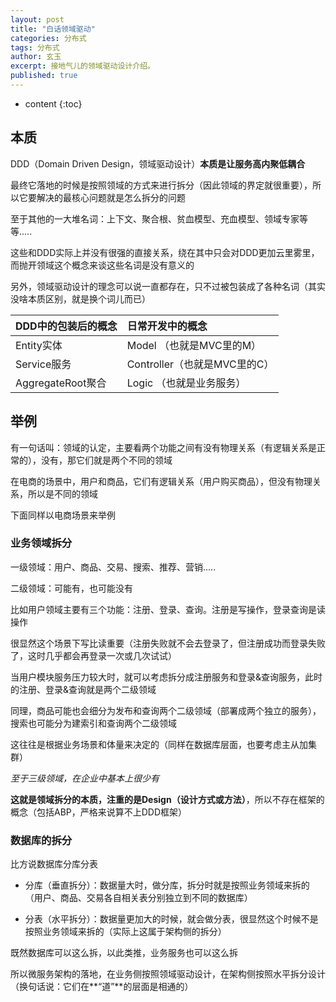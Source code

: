 ```yaml
---
layout: post
title: "白话领域驱动"
categories: 分布式
tags: 分布式
author: 玄玉
excerpt: 接地气儿的领域驱动设计介绍。
published: true
---
```


* content
{:toc}


## 本质

DDD（Domain Driven Design，领域驱动设计）**本质是让服务高内聚低耦合**

最终它落地的时候是按照领域的方式来进行拆分（因此领域的界定就很重要），所以它要解决的最核心问题就是怎么拆分的问题

至于其他的一大堆名词：上下文、聚合根、贫血模型、充血模型、领域专家等等.....

这些和DDD实际上并没有很强的直接关系，绕在其中只会对DDD更加云里雾里，而抛开领域这个概念来谈这些名词是没有意义的

另外，领域驱动设计的理念可以说一直都存在，只不过被包装成了各种名词（其实没啥本质区别，就是换个词儿而已）

| DDD中的包装后的概念 | 日常开发中的概念 |
|:------------------|:----------------|
| Entity实体         | Model     （也就是MVC里的M） |
| Service服务        | Controller（也就是MVC里的C） |
| AggregateRoot聚合  | Logic     （也就是业务服务） |

## 举例

有一句话叫：领域的认定，主要看两个功能之间有没有物理关系（有逻辑关系是正常的），没有，那它们就是两个不同的领域

在电商的场景中，用户和商品，它们有逻辑关系（用户购买商品），但没有物理关系，所以是不同的领域

下面同样以电商场景来举例

### 业务领域拆分

一级领域：用户、商品、交易、搜索、推荐、营销.....

二级领域：可能有，也可能没有

比如用户领域主要有三个功能：注册、登录、查询。注册是写操作，登录查询是读操作

很显然这个场景下写比读重要（注册失败就不会去登录了，但注册成功而登录失败了，这时几乎都会再登录一次或几次试试）

当用户模块服务压力较大时，就可以考虑拆分成注册服务和登录&查询服务，此时的注册、登录&查询就是两个二级领域

同理，商品可能也会细分为发布和查询两个二级领域（部署成两个独立的服务），搜索也可能分为建索引和查询两个二级领域

这往往是根据业务场景和体量来决定的（同样在数据库层面，也要考虑主从加集群）

*至于三级领域，在企业中基本上很少有*

**这就是领域拆分的本质，注重的是Design（设计方式或方法）**，所以不存在框架的概念（包括ABP，严格来说算不上DDD框架）

### 数据库的拆分

比方说数据库分库分表

* 分库（垂直拆分）：数据量大时，做分库，拆分时就是按照业务领域来拆的（用户、商品、交易各自相关表分别独立到不同的数据库）

* 分表（水平拆分）：数据量更加大的时候，就会做分表，很显然这个时候不是按照业务领域来拆的（实际上这属于架构侧的拆分）

既然数据库可以这么拆，以此类推，业务服务也可以这么拆

所以微服务架构的落地，在业务侧按照领域驱动设计，在架构侧按照水平拆分设计（换句话说：它们在**“道”**的层面是相通的）